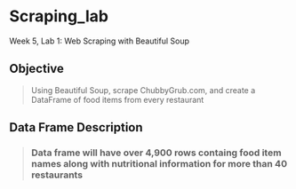 # Scraping_lab
Week 5, Lab 1: Web Scraping with Beautiful Soup

## Objective
> Using Beautiful Soup, scrape ChubbyGrub.com, and create a DataFrame of food items from every restaurant

## Data Frame Description
> ### Data frame will have over 4,900 rows containg food item names along with nutritional information for more than 40 restaurants ###
